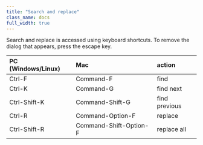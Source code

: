 ```yaml
---
title: "Search and replace"
class_name: docs
full_width: true
---
```


Search and replace is accessed using keyboard shortcuts. To remove the dialog that appears, press the escape key.

| PC (Windows/Linux)             | Mac                            | action                         |
|:-------------------------------|:-------------------------------|:-------------------------------|
| Ctrl-F | Command-F | find |
| Ctrl-K | Command-G | find next |
| Ctrl-Shift-K | Command-Shift-G | find previous |
| Ctrl-R | Command-Option-F | replace |
| Ctrl-Shift-R | Command-Shift-Option-F | replace all |
